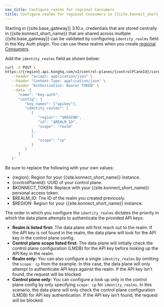 ```yaml
---
nav_title: Configure realms for regional Consumers
title: Configure realms for regional Consumers in {{site.konnect_short_name}}
---
```


Starting in {{site.base_gateway]] 3.10.x, credentials that are stored centrally in {{site.konnect_short_name}} that are shared across multiple {{site.base_gateway}} can be validated by configuring `identity_realms` field in the Key Auth plugin. You can use these realms when you create [regional Consumers](/konnect/regional-consumers/).

Add the `identity_realms` field as shown below:

```bash
curl -X POST \
https://{region}.api.konghq.com/v2/control-planes/{controlPlaneId}/core-entities/plugins/ \
   --header "accept: application/json" \
   --header "Content-Type: application/json" \
   --header "Authorization: Bearer TOKEN" \
   --data '{
      "name": "key-auth",
      "config": {
         "key_names": ["apikey"],
         "identity_realms": [
            {
               "region": "$REGION",
               "id": "$REALM_ID",
               "scope": "realm"
            },
            {
               "scope": "cp"
            }
         ]
      }
   }'
```
Be sure to replace the following with your own values:
   * {region}: Region for your {{site.konnect_short_name}} instance.
   * {controlPlaneId}: UUID of your control plane.
   * $KONNECT_TOKEN: Replace with your {{site.konnect_short_name}} personal access token.
   * $REALM_ID: The ID of the realm you created previously. 
   * $REGION: Region for your {{site.konnect_short_name}} instance.

The order in which you configure the `identity_realms` dictates the priority in which the data plane attempts to authenticate the provided API keys:

* **Realm is listed first:** The data plane will first reach out to the realm. If the API key is not found in the realm, the data plane will look for the API key in the control plane config. 
* **Control plane scope listed first:** The data plane will initially check the control plane configuration (LMDB) for the API key before looking up the API Key in the realm.
* **Realm only:** You can also configure a single `identity_realms` by omitting the `scope: cp` from the example. In this case, the data plane will only attempt to authenticate API keys against the realm. If the API key isn't found, the request will be blocked.
* **Control plane only:** You can configure a look up only in the control plane config by only specifying `scope: cp` for `identity_realms`. In this scenario, the data plane will only check the control plane configuration (LMDB) for API key authentication. If the API key isn't found, the request will be blocked.